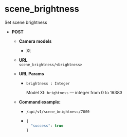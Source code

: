 scene_brightness
=====
Set scene brightness

* **POST**

  * **Camera models**
    * Xt

  * **URL**  
    `scene_brightness/<brightness>`
    
  * **URL Params**  
    * `brightness : Integer`  
    
      Model Xt: `brightness` &mdash; integer from 0 to 16383
      
  * **Command example:**
    * `/api/v1/scene_brightness/7000`
    * ```javascript
      {
        "success": true
      }
      ```


